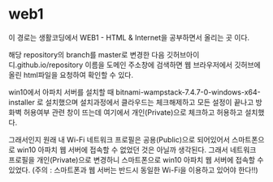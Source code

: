 # web1
이 경로는 
생활코딩에서 WEB1 - HTML & Internet을 
공부하면서 올리는 곳 이다.

해당 repository의 branch를 master로 변경한 다음 
깃허브아이디.github.io/repository 이름을 도메인 주소창에 검색하면
웹 브라우저에서 깃허브에 올린 html파일을 요청하여 확인할 수 있다.

win10에서 아파치 서버를 설치할 때
bitnami-wampstack-7.4.7-0-windows-x64-installer 로 설치했으며
설치과정에서 클라우드는 체크해제하고
모든 설정이 끝나고 방화벽 허용여부 관련 창이 뜨는데
여기에서 개인(Private)으로 체크하고 허용하고 설치했다.

그래서인지 원래 내 Wi-Fi 네트워크 프로필은 공용(Public)으로 되어있어서
스마트폰으로 win10 아파치 웹 서버에 접속할 수 없었던 것은 아닐까 생각된다.
그래서 네트워크 프로필을 개인(Private)으로 변경하니
스마트폰으로 win10 아파치 웹 서버에 접속할 수 있었다.
(주의 : 스마트폰과 웹 서버는 반드시 동일한 Wi-Fi을 이용하고 있어야 한다!!)
